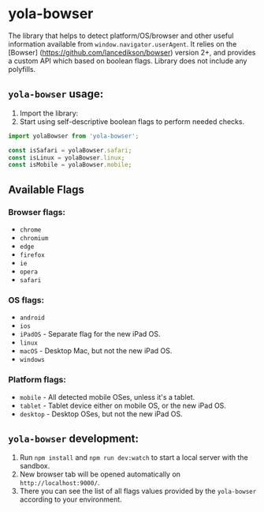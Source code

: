 # yola-bowser

The library that helps to detect platform/OS/browser and other useful information available from `window.navigator.userAgent`. It relies on the [Bowser] (https://github.com/lancedikson/bowser) version 2+, and provides a custom API which based on boolean flags. Library does not include any polyfills.

## `yola-bowser` usage:

1. Import the library:
2. Start using self-descriptive boolean flags to perform needed checks.

```javascript
import yolaBowser from 'yola-bowser';

const isSafari = yolaBowser.safari;
const isLinux = yolaBowser.linux;
const isMobile = yolaBowser.mobile;

```
## Available Flags

### Browser flags:
* `chrome`
* `chromium`
* `edge`
* `firefox`
* `ie`
* `opera`
* `safari`

### OS flags:
* `android`
* `ios`
* `iPadOS` - Separate flag for the new iPad OS.
* `linux`
* `macOS` - Desktop Mac, but not the new iPad OS.
* `windows`

### Platform flags:
* `mobile` - All detected mobile OSes, unless it's a tablet.
* `tablet` - Tablet device either on mobile OS, or the new iPad OS.
* `desktop` - Desktop OSes, but not the new iPad OS.

## `yola-bowser` development:

1. Run `npm install` and `npm run dev:watch` to start a local server with the sandbox.
2. New browser tab will be opened automatically on `http://localhost:9000/`.
3. There you can see the list of all flags values provided by the `yola-bowser` according to your environment.
